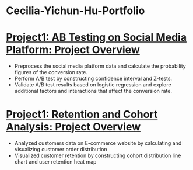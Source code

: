 # Cecilia-Yichun-Hu-Portfolio

# [Project1: AB Testing on Social Media Platform: Project Overview](https://github.com/yih244/AB-Testing-)                                                         
* Preprocess the  social media platform data and calculate the probability figures of the conversion rate.
* Perform A/B test by constructing confidence interval and Z-tests.
* Validate A/B test results based on logistic regression and explore additional factors and interactions that affect the conversion rate.

# [Project1: Retention and Cohort Analysis: Project Overview](https://github.com/yih244/Retention-and-Cohort-Analysis)   
*	Analyzed customers data on E-commerce website by calculating and visualizing customer order distribution
*	Visualized customer retention by constructing cohort distribution line chart and user retention heat map
